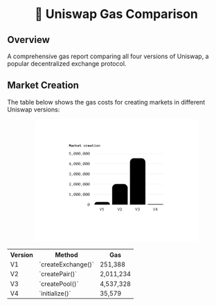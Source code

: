 <h1 align="center">🦄 Uniswap Gas Comparison</h1>

## Overview

A comprehensive gas report comparing all four versions of Uniswap, a popular decentralized exchange protocol.

## Market Creation

The table below shows the gas costs for creating markets in different Uniswap versions:

<div align="center">
   <img 
      src="./assets/market-creation.png" 
      alt="Market Creation PNG" 
      style="border-radius: 10px; width: 75%;"
      >
</div>

<table align="center" style="width: 75%;">
   <tr>
      <th>Version</th>
      <th>Method</th>
      <th>Gas</th>
   </tr>
   <tr>
      <td>V1</td>
      <td>`createExchange()`</td>
      <td>251,388</td>
   </tr>
   <tr>
      <td>V2</td>
      <td>`createPair()`</td>
      <td>2,011,234</td>
   </tr>
   <tr>
      <td>V3</td>
      <td>`createPool()`</td>
      <td>4,537,328</td>
   </tr>
   <tr>
      <td>V4</td>
      <td>`initialize()`</td>
      <td>35,579</td>
   </tr>
</table>